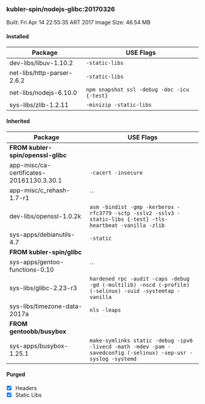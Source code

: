 ### kubler-spin/nodejs-glibc:20170326

Built: Fri Apr 14 22:55:35 ART 2017
Image Size: 46.54 MB

#### Installed
Package | USE Flags
--------|----------
dev-libs/libuv-1.10.2 | `-static-libs`
net-libs/http-parser-2.6.2 | `-static-libs`
net-libs/nodejs-6.10.0 | `npm snapshot ssl -debug -doc -icu {-test}`
sys-libs/zlib-1.2.11 | `-minizip -static-libs`
#### Inherited
Package | USE Flags
--------|----------
**FROM kubler-spin/openssl-glibc** |
app-misc/ca-certificates-20161130.3.30.1 | `-cacert -insecure`
app-misc/c_rehash-1.7-r1 | ``
dev-libs/openssl-1.0.2k | `asm -bindist -gmp -kerberos -rfc3779 -sctp -sslv2 -sslv3 -static-libs {-test} -tls-heartbeat -vanilla -zlib`
sys-apps/debianutils-4.7 | `-static`
**FROM kubler-spin/glibc** |
sys-apps/gentoo-functions-0.10 | ``
sys-libs/glibc-2.23-r3 | `hardened rpc -audit -caps -debug -gd (-multilib) -nscd (-profile) (-selinux) -suid -systemtap -vanilla`
sys-libs/timezone-data-2017a | `nls -leaps`
**FROM gentoobb/busybox** |
sys-apps/busybox-1.25.1 | `make-symlinks static -debug -ipv6 -livecd -math -mdev -pam -savedconfig (-selinux) -sep-usr -syslog -systemd`
#### Purged
- [x] Headers
- [x] Static Libs
